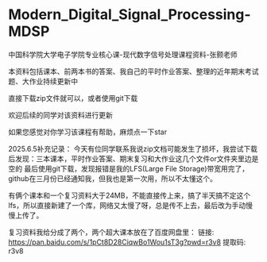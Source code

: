 # Modern_Digital_Signal_Processing-MDSP
中国科学院大学电子学院专业核心课-现代数字信号处理课程资料-张颢老师

本资料包括课本、前两本书的答案、我自己的平时作业答案、整理的近年期末考试题、大作业持续更新中

直接下载zip文件就可以，或者使用git下载

欢迎后续的同学对该资料进行更新

如果您感觉对你学习该课程有帮助，麻烦点一下star


2025.6.5补充记录：
今天有位同学联系我说zip文档可能发生了损坏，我尝试下载后发现：三本课本，平时作业答案、期末复习和大作业这几个文件or文件夹里边是空的
最后使用git下载，发现报错是我的LFS(Large File Storage)带宽用完了，github在三月份已经通知我，但我也是第一次用，所以不太懂这个。

有俩个课本和一个复习资料大于24MB，不能直接传上来，搞了半天搞不定这个lfs，所以直接新建了一个库，网络又太慢了呀，总是传不上去，最后改为手动慢慢上传了。

复习资料我给分成了两个，两个超大课本放在了百度网盘里：
链接: https://pan.baidu.com/s/1pCt8D28CiqwBo1Wou1sT3g?pwd=r3v8 提取码: r3v8

